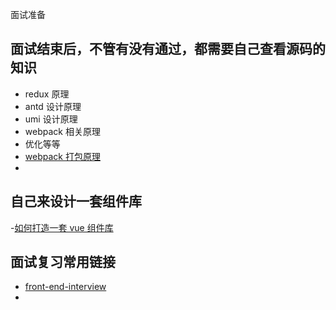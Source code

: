 面试准备

## 面试结束后，不管有没有通过，都需要自己查看源码的知识

- redux 原理
- antd 设计原理
- umi 设计原理
- webpack 相关原理
- 优化等等
- [webpack 打包原理](https://juejin.im/entry/5b0e3eba5188251534379615)
-

## 自己来设计一套组件库

-[如何打造一套 vue 组件库](https://juejin.im/post/5d6bdb96f265da03c428a85b)

## 面试复习常用链接

- [front-end-interview](https://github.com/Advanced-Interview-Question/front-end-interview)
- []()
